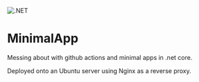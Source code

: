 ![.NET](https://github.com/ChrisE217/MinimalApp/workflows/.NET/badge.svg)
# MinimalApp
Messing about with github actions and minimal apps in .net core.

Deployed onto an Ubuntu server using Nginx as a reverse proxy.
